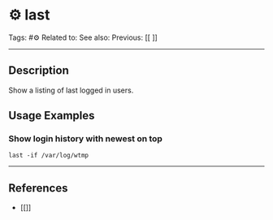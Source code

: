 # ⚙️ last
Tags: #⚙️ 
Related to: 
See also: 
Previous: [[ ]]

---
## Description

Show a listing of last logged in users.

## Usage Examples

### Show login history with newest on top
	last -if /var/log/wtmp

---
## References
- [[]]